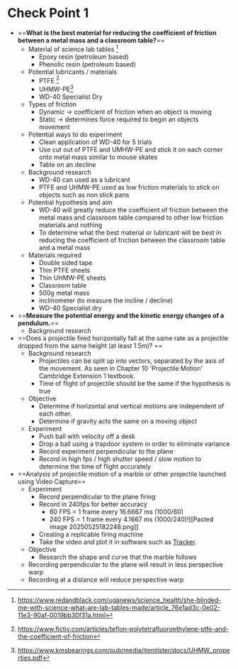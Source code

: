 # Check Point 1
- ==**What is the best material for reducing the coefficient of friction between a metal mass and a classroom table?**==
	- Material of science lab tables [^1]
		- Epoxy resin (petroleum based)
		- Phenolic resin (petroleum based)
	- Potential lubricants / materials
		- PTFE [^2]
		- UHMW-PE[^3]
		- WD-40 Specialist Dry 
	- Types of friction
		- Dynamic -> coefficient of friction when an object is moving
		- Static -> determines force required to begin an objects movement
	- Potential ways to do experiment
		- Clean application of WD-40 for 5 trials
		- Use cut out of PTFE and UMHW-PE and stick it on each corner onto metal mass similar to mouse skates
		- Table on an decline
	- Background research
		- WD-40 can used as a lubricant
		- PTFE and UHMW-PE used as low friction materials to stick on objects such as non stick pans
	- Potential hypothesis and aim
		- WD-40 will greatly reduce the coefficient of friction between the metal mass and classroom table compared to other low friction materials and nothing
		- To determine what the best material or lubricant will be best in reducing the coefficient of friction between the classroom table and a metal mass
	- Materials required
		- Double sided tape
		- Thin PTFE sheets
		- Thin UHMW-PE sheets
		- Classroom table
		- 500g metal mass
		- inclinometer (to measure the incline / decline)
		- WD-40 Specialist dry 
- ==**Measure the potential energy and the kinetic energy changes of a pendulum.**==
	- Background research
- ==Does a projectile fired horizontally fall at the same rate as a projectile dropped from the same height (at least 1.5m)? ==
	- Background research
		- Projectiles can be split up into vectors, separated by the axis of the movement. As seen in Chapter 10 'Projectile Motion' Cambridge Extension 1 textbook.
		- Time of flight of projectile should be the same if the hypothesis is true
	- Objective
		- Determine if horizontal and vertical motions are independent of each other. 
		- Determine if gravity acts the same on a moving object
	- Experiment
		- Push ball with velocity off a desk
		- Drop a ball using a trapdoor system in order to eliminate variance 
		- Record experiment perpendicular to the plane
		- Record in high fps / high shutter speed / slow motion to determine the time of flight accurately
- ==Analysis of projectile motion of a marble or other projectile launched using Video Capture==
	- Experiment
		- Record perpendicular to the plane firing
		- Record in 240fps for better accuracy
			- 60 FPS = 1 frame every 16.6667 ms (1000/60)
			- 240 FPS = 1 frame every 4.1667 ms (1000/240)![[Pasted image 20250525182248.png]]
		- Creating a replicable firing machine
		- Take the video and plot it in software such as [Tracker](https://opensourcephysics.github.io/tracker-website/).
	- Objective
		- Research the shape and curve that the marble follows
	- Recording perpendicular to the plane will result in less perspective warp
	- Recording at a distance will reduce perspective warp

[^1]: https://www.redandblack.com/uganews/science_health/she-blinded-me-with-science-what-are-lab-tables-made/article_76e1ad3c-0e02-11e3-90af-0019bb30f31a.html

[^2]: https://www.fictiv.com/articles/teflon-polytetrafluoroethylene-ptfe-and-the-coefficient-of-friction

[^3]: https://www.kmsbearings.com/pub/media/itemlister/docs/UHMW_properties.pdf
